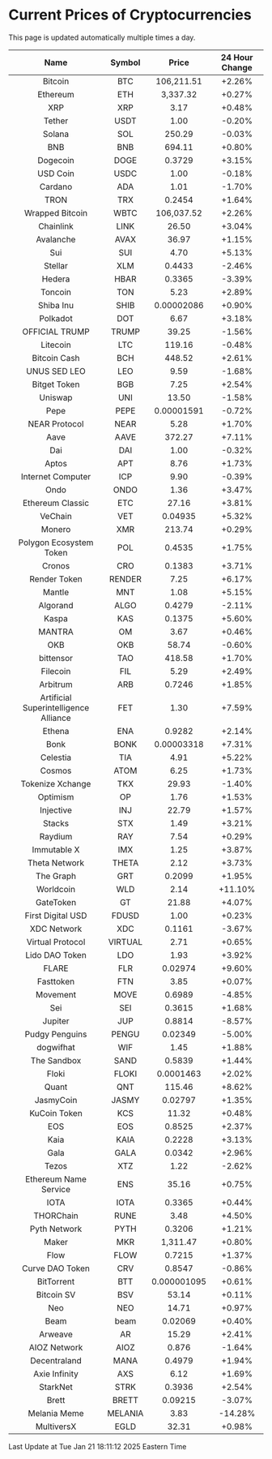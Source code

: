 # Current Prices of Cryptocurrencies
This page is updated automatically multiple times a day.

| Name | Symbol | Price | 24 Hour Change |
| :---: |:---:| :---: | :---: |
| Bitcoin | BTC | 106,211.51 | +2.26% |
| Ethereum | ETH | 3,337.32 | +0.27% |
| XRP | XRP | 3.17 | +0.48% |
| Tether | USDT | 1.00 | -0.20% |
| Solana | SOL | 250.29 | -0.03% |
| BNB | BNB | 694.11 | +0.80% |
| Dogecoin | DOGE | 0.3729 | +3.15% |
| USD Coin | USDC | 1.00 | -0.18% |
| Cardano | ADA | 1.01 | -1.70% |
| TRON | TRX | 0.2454 | +1.64% |
| Wrapped Bitcoin | WBTC | 106,037.52 | +2.26% |
| Chainlink | LINK | 26.50 | +3.04% |
| Avalanche | AVAX | 36.97 | +1.15% |
| Sui | SUI | 4.70 | +5.13% |
| Stellar | XLM | 0.4433 | -2.46% |
| Hedera | HBAR | 0.3365 | -3.39% |
| Toncoin | TON | 5.23 | +2.89% |
| Shiba Inu | SHIB | 0.00002086 | +0.90% |
| Polkadot | DOT | 6.67 | +3.18% |
| OFFICIAL TRUMP | TRUMP | 39.25 | -1.56% |
| Litecoin | LTC | 119.16 | -0.48% |
| Bitcoin Cash | BCH | 448.52 | +2.61% |
| UNUS SED LEO | LEO | 9.59 | -1.68% |
| Bitget Token | BGB | 7.25 | +2.54% |
| Uniswap | UNI | 13.50 | -1.58% |
| Pepe | PEPE | 0.00001591 | -0.72% |
| NEAR Protocol | NEAR | 5.28 | +1.70% |
| Aave | AAVE | 372.27 | +7.11% |
| Dai | DAI | 1.00 | -0.32% |
| Aptos | APT | 8.76 | +1.73% |
| Internet Computer | ICP | 9.90 | -0.39% |
| Ondo | ONDO | 1.36 | +3.47% |
| Ethereum Classic | ETC | 27.16 | +3.81% |
| VeChain | VET | 0.04935 | +5.32% |
| Monero | XMR | 213.74 | +0.29% |
| Polygon Ecosystem Token | POL | 0.4535 | +1.75% |
| Cronos | CRO | 0.1383 | +3.71% |
| Render Token | RENDER | 7.25 | +6.17% |
| Mantle | MNT | 1.08 | +5.15% |
| Algorand | ALGO | 0.4279 | -2.11% |
| Kaspa | KAS | 0.1375 | +5.60% |
| MANTRA | OM | 3.67 | +0.46% |
| OKB | OKB | 58.74 | -0.60% |
| bittensor | TAO | 418.58 | +1.70% |
| Filecoin | FIL | 5.29 | +2.49% |
| Arbitrum | ARB | 0.7246 | +1.85% |
| Artificial Superintelligence Alliance | FET | 1.30 | +7.59% |
| Ethena | ENA | 0.9282 | +2.14% |
| Bonk | BONK | 0.00003318 | +7.31% |
| Celestia | TIA | 4.91 | +5.22% |
| Cosmos | ATOM | 6.25 | +1.73% |
| Tokenize Xchange | TKX | 29.93 | -1.40% |
| Optimism | OP | 1.76 | +1.53% |
| Injective | INJ | 22.79 | +1.57% |
| Stacks | STX | 1.49 | +3.21% |
| Raydium | RAY | 7.54 | +0.29% |
| Immutable X | IMX | 1.25 | +3.87% |
| Theta Network | THETA | 2.12 | +3.73% |
| The Graph | GRT | 0.2099 | +1.95% |
| Worldcoin | WLD | 2.14 | +11.10% |
| GateToken | GT | 21.88 | +4.07% |
| First Digital USD | FDUSD | 1.00 | +0.23% |
| XDC Network | XDC | 0.1161 | -3.67% |
| Virtual Protocol | VIRTUAL | 2.71 | +0.65% |
| Lido DAO Token | LDO | 1.93 | +3.92% |
| FLARE | FLR | 0.02974 | +9.60% |
| Fasttoken | FTN | 3.85 | +0.07% |
| Movement | MOVE | 0.6989 | -4.85% |
| Sei | SEI | 0.3615 | +1.68% |
| Jupiter | JUP | 0.8814 | -8.57% |
| Pudgy Penguins | PENGU | 0.02349 | -5.00% |
| dogwifhat | WIF | 1.45 | +1.88% |
| The Sandbox | SAND | 0.5839 | +1.44% |
| Floki | FLOKI | 0.0001463 | +2.02% |
| Quant | QNT | 115.46 | +8.62% |
| JasmyCoin | JASMY | 0.02797 | +1.35% |
| KuCoin Token | KCS | 11.32 | +0.48% |
| EOS | EOS | 0.8525 | +2.37% |
| Kaia | KAIA | 0.2228 | +3.13% |
| Gala | GALA | 0.0342 | +2.96% |
| Tezos | XTZ | 1.22 | -2.62% |
| Ethereum Name Service | ENS | 35.16 | +0.75% |
| IOTA | IOTA | 0.3365 | +0.44% |
| THORChain | RUNE | 3.48 | +4.50% |
| Pyth Network | PYTH | 0.3206 | +1.21% |
| Maker | MKR | 1,311.47 | +0.80% |
| Flow | FLOW | 0.7215 | +1.37% |
| Curve DAO Token | CRV | 0.8547 | -0.86% |
| BitTorrent | BTT | 0.000001095 | +0.61% |
| Bitcoin SV | BSV | 53.14 | +0.11% |
| Neo | NEO | 14.71 | +0.97% |
| Beam | beam | 0.02069 | +0.40% |
| Arweave | AR | 15.29 | +2.41% |
| AIOZ Network | AIOZ | 0.876 | -1.64% |
| Decentraland | MANA | 0.4979 | +1.94% |
| Axie Infinity | AXS | 6.12 | +1.69% |
| StarkNet | STRK | 0.3936 | +2.54% |
| Brett | BRETT | 0.09215 | -3.07% |
| Melania Meme | MELANIA | 3.83 | -14.28% |
| MultiversX | EGLD | 32.31 | +0.98% |

Last Update at Tue Jan 21 18:11:12 2025 Eastern Time